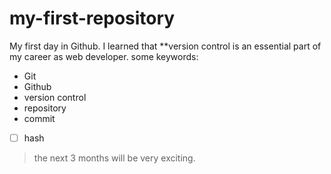 # my-first-repository
My first day in Github.
I learned that **version control is an essential part of my career as web developer.
some keywords:
- Git
- Github  
- version control 
- repository
- commit
- [ ] hash
>the next 3 months will be very exciting.
